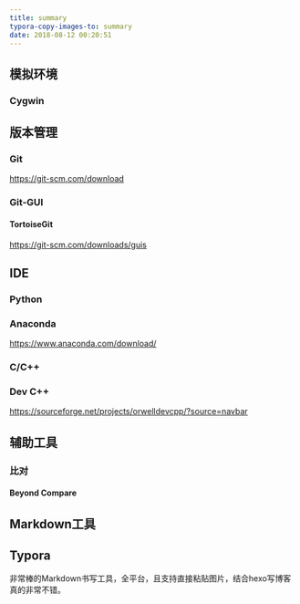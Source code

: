 ```yaml
---
title: summary
typora-copy-images-to: summary
date: 2018-08-12 00:20:51
---
```

## 模拟环境

### Cygwin

## 版本管理

### Git

https://git-scm.com/download

### Git-GUI

#### TortoiseGit 

https://git-scm.com/downloads/guis

## IDE

### Python

### Anaconda 

https://www.anaconda.com/download/

### C/C++

### Dev C++ 

https://sourceforge.net/projects/orwelldevcpp/?source=navbar

## 辅助工具

### 比对

#### Beyond Compare

## Markdown工具

## Typora

非常棒的Markdown书写工具，全平台，且支持直接粘贴图片，结合hexo写博客真的非常不错。
